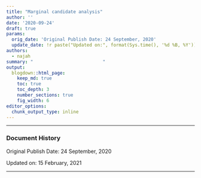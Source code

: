 ```yaml
---
title: "Marginal candidate analysis"
author: ''
date: '2020-09-24'
draft: true
params:
  orig_date: 'Original Publish Date: 24 September, 2020'
  update_date: !r paste("Updated on:", format(Sys.time(), '%d %B, %Y'))
authors:
  - najah
summary: "                          "
output:
  blogdown::html_page:
    keep_md: true
    toc: true
    toc_depth: 3
    number_sections: true
    fig_width: 6
editor_options: 
  chunk_output_type: inline
---
```



---

### Document History

Original Publish Date: 24 September, 2020

Updated on: 15 February, 2021

---



<!-- ```{r reading the data} -->

<!-- ge_all <- fread("D:/cpr/UP/up-dynasties/dyn_other_data/GE_all.csv") -->

<!-- names(ge_all) <- tolower(names(ge_all)) -->

<!-- ge_all <- ge_all %>% filter(poll_no ==0 , party != "NOTA", vote_share_percentage >0) -->



<!-- #names(ge_all) -->
<!-- # -->
<!-- # dim(ge_all) -->

<!-- ge_mc <- ge_all %>% filter(vote_share_percentage<5) -->

<!-- ge_mc <- ge_mc %>% mutate(ind= case_when(party == "IND" ~ 1, -->
<!--                                    TRUE ~0)) -->


<!-- ``` -->

<!-- ```{r} -->
<!-- ge_all %>%  group_by(year) %>% summarise(count = n()) %>% filter(count>1000) %>% -->
<!--   ggplot(aes(factor(year), count, group = 1))+ -->
<!--   geom_point()+ -->
<!--   geom_line()+ -->
<!--   geom_smooth() -->
<!-- ``` -->


<!-- ```{r} -->
<!-- #ge_all %>%  group_by(year) %>% summarise(count = n()) %>% ungroup() %>% summarise(mean(count)) -->

<!-- g#e_all %>%  group_by(year) %>% summarise(count = n()) %>% filter(year>1999)%>% ungroup() %>% summarise(mean(count)) -->

<!-- ## proportion of candidates who wins -->

<!-- ge_all %>%  group_by(year) %>% mutate(win_count =n_distinct(candidate[position==1]),count_cand = n(), prop_win = win_count/count_cand) %>% distinct(year, prop_win) %>% -->
<!--   ggplot(aes(factor(year), prop_win, group=1))+ -->
<!--   geom_point()+ -->
<!--   geom_smooth() -->

<!-- #ge_all %>%  group_by(year) %>% mutate(win_count =n_distinct(candidate[position==1]),count_cand = n(), prop_win = win_count/count_cand) %>% distinct(year, prop_win) %>%filter(year>1999) %>% ungroup() %>%  summarise(mean(prop_win)) -->

<!-- ``` -->
<!-- Historically only 12% percent of the candidates makes it to the parliament. If we look at the election post 2000, it is as low as 7. -->

<!-- On an average we have more than 5000 candidates contesting in Loksabha elections. It is close to 8000 in elections post 2000 -->

<!-- among office eligible persons only less than 01% of the them contests for elections. Among them more than 65% do not even recieve 5% of vote share. After 2000, it is closer to 80%. ANd 1 out of 10 makes it to parliament finally. -->


<!-- # Marginal candidates -->

<!-- ```{r} -->

<!-- ge_win <- ge_all %>% filter(position ==1) -->

<!-- ge_mc %>% group_by(year,state_name, constituency_no) %>% mutate(count_mc = n(), count_ind = sum(ind)) %>% distinct(year,state_name, constituency_no, .keep_all =TRUE) %>% group_by(year) %>% summarise(mc_tot = sum(count_mc), cand_tot = sum(n_cand),ind_tot = sum(count_ind), mc_prop =mc_tot/cand_tot , ind_prop = ind_tot/cand_tot, mp_prop = mc_prop-ind_prop) %>% select(year, mc_prop, ind_prop, mp_prop) %>% pivot_longer(2:4) %>% -->
<!--   ggplot(aes(factor(year), value, group =name, color = name))+ -->
<!--   geom_point()+ -->
<!--   #geom_line()+ -->
<!--   geom_smooth()+ -->
<!--   theme_minimal() -->


<!-- ge_mc %>% group_by(year,state_name, constituency_no) %>% mutate(count_mc = n()) %>% distinct(year,state_name, constituency_no, .keep_all =TRUE) %>% group_by(year) %>% summarise(mc_tot = sum(count_mc), cand_tot = sum(n_cand), mc_prop =mc_tot/cand_tot ) %>% summarise(mean(mc_prop)) -->

<!-- ge_mc %>% group_by(year,state_name, constituency_no) %>% mutate(count_mc = n()) %>% distinct(year,state_name, constituency_no, .keep_all =TRUE) %>% group_by(year) %>% summarise(mc_tot = sum(count_mc), cand_tot = sum(n_cand), mc_prop =mc_tot/cand_tot ) %>%filter(year>1999) %>%  summarise(mean(mc_prop)) -->

<!-- ge_mc %>% -->
<!--   group_by(year)%>% -->
<!--   summarise(count = n())%>% -->
<!--   group_by(Year) %>% -->
<!--   mutate(sum = sum(count), prop = count/sum) %>% -->
<!--   select(Year, ind, count, prop) %>% -->
<!--   pivot_wider(names_from = ind, values_from = 3:4) %>% -->
<!--   #kable(digits =2) %>% -->
<!--   #kable_styling(bootstrap_options = "striped") -->

<!-- ge_mc %>%  group_by(year) %>% summarise(count = n()) %>% filter(count>1000) %>% -->
<!--   ggplot(aes(factor(year), count, group = 1))+ -->
<!--   geom_point()+ -->
<!--   geom_line()+ -->
<!--   geom_smooth() -->

<!-- ``` -->

<!-- ### Positon 1-3 average vote shares across years -->

<!-- ```{r} -->


<!-- g -->
<!-- ge_all %>% filter(position %in% c(1,2,3)) %>% group_by(year,position) %>% summarise(mean_vote_share = mean(vote_share_percentage)) %>% -->
<!--   ggplot(aes(factor(year), mean_vote_share, group = position, color = factor(position))) + -->
<!--   geom_point()+ -->
<!--   #geom_line()+ -->
<!--   geom_smooth()+ -->
<!--   theme_minimal() -->
<!-- ``` -->





